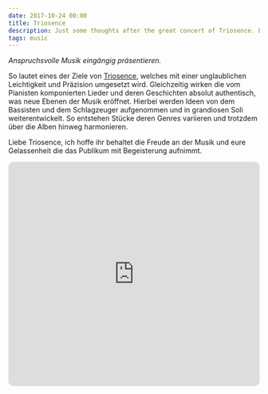 ```yaml
---
date: 2017-10-24 00:00
title: Triosence
description: Just some thoughts after the great concert of Triosence. Let me know what you think about their new album 'Hidden Beauty'!
tags: music
---
```


*Anspruchsvolle Musik ein­gän­gig präsentieren.*

So lautet eines der Ziele von [Triosence](http://www.triosence.com), welches mit einer unglaublichen Leichtigkeit und Präzision umgesetzt wird.
Gleichzeitig wirken die vom Pianisten komponierten Lieder und deren Geschichten absolut authentisch, was neue Ebenen der Musik eröffnet.
Hierbei werden Ideen von dem Bassisten und dem Schlagzeuger aufgenommen und in grandiosen Soli weiterentwickelt.
So entstehen Stücke deren Genres variieren und trotzdem über die Alben hinweg harmonieren.

Liebe Triosence, ich hoffe ihr behaltet die Freude an der Musik und eure Gelassenheit die das Publikum mit Begeisterung aufnimmt.

<p align="center">
<iframe src="https://embed.music.apple.com/de/album/hidden-beauty/1207845190?app=music&amp;itsct=music_box&amp;itscg=30200&amp;ct=albums_hidden_beauty&amp;ls=1" height="450px" frameborder="0" sandbox="allow-forms allow-popups allow-same-origin allow-scripts allow-top-navigation-by-user-activation" allow="autoplay *; encrypted-media *;" style="width: 100%; max-width: 660px; overflow: hidden; border-top-left-radius: 10px; border-top-right-radius: 10px; border-bottom-right-radius: 10px; border-bottom-left-radius: 10px; background-color: transparent; background-position: initial initial; background-repeat: initial initial;"></iframe>
</p>
